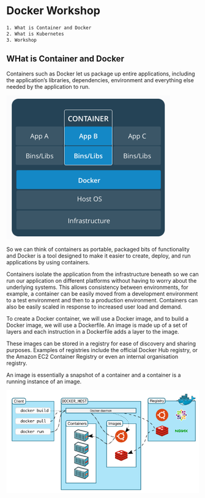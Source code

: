 # Docker Workshop
    1. What is Container and Docker
    2. What is Kubernetes
    3. Workshop
    
## WHat is Container and Docker

Containers such as Docker let us package up entire applications, including the application’s libraries, dependencies, environment and everything else needed by the application to run.

![Image of Docker](Docker/images/docker.png)

So we can think of containers as portable, packaged bits of functionality and Docker is a tool designed to make it easier to create, deploy, and run applications by using containers. 

Containers isolate the application from the infrastructure beneath so we can run our application on different platforms without having to worry about the underlying systems.
This allows consistency between environments, for example, a container can be easily moved from a development environment to a test environment and then to a production environment. Containers can also be easily scaled in response to increased user load and demand.

To create a Docker container, we will use a Docker image, and to build a Docker image, we will use a Dockerfile. An image is made up of a set of layers and each instruction in a Dockerfile adds a layer to the image.


These images can be stored in a registry for ease of discovery and sharing purposes. Examples of registries include the official Docker Hub registry, or the Amazon EC2 Container Registry or even an internal organisation registry.

An image is essentially a snapshot of a container and a container is a running instance of an image.

![Image of DockerRegistry](Docker/images/dockerRepository.png)